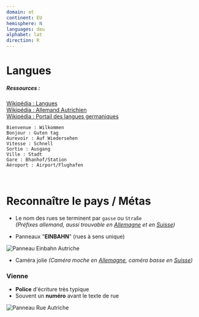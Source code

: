 ```yaml
---
domain: at
continent: EU
hemisphere: N
languages: deu
alphabet: lat
direction: R
---
```


# Langues

##### Ressources :

[Wikipédia : Langues](https://fr.wikipedia.org/wiki/Autriche#Langues)  
[Wikipédia : Allemand Autrichien](https://fr.wikipedia.org/wiki/Allemand_autrichien)  
[Wikipédia : Portail des langues germaniques](https://fr.wikipedia.org/wiki/Portail:Langues_germaniques)

```
Bienvenue : Wilkommen
Bonjour : Guten tag
Aurevoir : Auf Wiedersehen
Vitesse : Schnell
Sortie : Ausgang
Ville : Stadt
Gare : Bhanhof/Station
Aéroport : Airport/Flughafen
```

<br/>

# Reconnaître le pays / Métas

- Le nom des rues se terminent par `gasse` ou `Straße`  
  *(Préfixes allemand, aussi trouvable en [Allemagne](/flag/de) et en [Suisse](/flag/ch))*

- Panneaux "**EINBAHN**" (rues à sens unique)

![Panneau Einbahn Autriche](/images/countries/at/einbahn.png)

- Caméra jolie *(Caméra moche en [Allemagne](/flag/de), caméra basse en [Suisse](/flag/ch))*

<p></p>

### Vienne

- **Police** d'écriture très typique
- Souvent un **numéro** avant le texte de rue

![Panneau Rue Autriche](/images/countries/at/panneau_rue.png)
